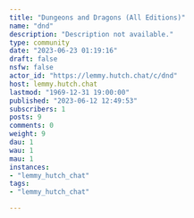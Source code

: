 ```yaml
---
title: "Dungeons and Dragons (All Editions)" 
name: "dnd"
description: "Description not available."
type: community
date: "2023-06-23 01:19:16"
draft: false
nsfw: false
actor_id: "https://lemmy.hutch.chat/c/dnd"
host: lemmy.hutch.chat
lastmod: "1969-12-31 19:00:00"
published: "2023-06-12 12:49:53"
subscribers: 1
posts: 9
comments: 0
weight: 9
dau: 1
wau: 1
mau: 1
instances:
- "lemmy_hutch_chat"
tags: 
- "lemmy_hutch_chat"

---
```


